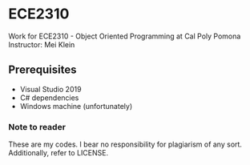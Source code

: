 # ECE2310
Work for ECE2310 - Object Oriented Programming at Cal Poly Pomona  
Instructor: Mei Klein

## Prerequisites
  - Visual Studio 2019
  - C# dependencies
  - Windows machine (unfortunately)

  
### Note to reader
  These are my codes. I bear no responsibility for plagiarism of any sort.
  Additionally, refer to LICENSE.
